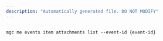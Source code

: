 ```yaml
---
description: "Automatically generated file. DO NOT MODIFY"
---
```


```cli

mgc me events item attachments list --event-id {event-id}

```